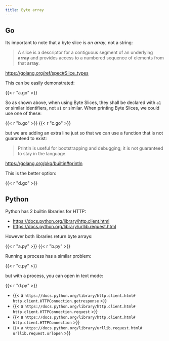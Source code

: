 ```yaml
---
title: Byte array
---
```


## Go

Its important to note that a byte slice is *an array*, not a string:

> A slice is a descriptor for a contiguous segment of an underlying **array**
> and provides access to a numbered sequence of elements from that **array**.

<https://golang.org/ref/spec#Slice_types>

This can be easily demonstrated:

{{< r "a.go" >}}

So as shown above, when using Byte Slices, they shall be declared with `a1` or
similar identifiers, not `s1` or similar. When printing Byte Slices, we could
use one of these:

{{< r "b.go" >}}
{{< r "c.go" >}}

but we are adding an extra line just so that we can use a function that is not
guaranteed to exist:

> Println is useful for bootstrapping and debugging; it is not guaranteed to
> stay in the language.

<https://golang.org/pkg/builtin#println>

This is the better option:

{{< r "d.go" >}}

## Python

Python has 2 builtin libraries for HTTP:

- <https://docs.python.org/library/http.client.html>
- <https://docs.python.org/library/urllib.request.html>

However both libraries return byte arrays:

{{< r "a.py" >}}
{{< r "b.py" >}}

Running a process has a similar problem:

{{< r "c.py" >}}

but with a process, you can open in text mode:

{{< r "d.py" >}}

- {{< a `https://docs.python.org/library/http.client.html#
   http.client.HTTPConnection.getresponse` >}}
- {{< a `https://docs.python.org/library/http.client.html#
   http.client.HTTPConnection.request` >}}
- {{< a `https://docs.python.org/library/http.client.html#
   http.client.HTTPConnection` >}}
- {{< a `https://docs.python.org/library/urllib.request.html#
   urllib.request.urlopen` >}}

